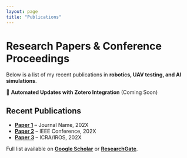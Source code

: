 ```yaml
---
layout: page
title: "Publications"
---
```


# Research Papers & Conference Proceedings  

Below is a list of my recent publications in **robotics, UAV testing, and AI simulations**.

📌 **Automated Updates with Zotero Integration** (Coming Soon)

## Recent Publications
- **[Paper 1](#)** – Journal Name, 202X
- **[Paper 2](#)** – IEEE Conference, 202X
- **[Paper 3](#)** – ICRA/IROS, 202X

Full list available on **[Google Scholar](#)** or **[ResearchGate](#)**.
